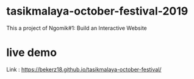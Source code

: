 # tasikmalaya-october-festival-2019
This a project of Ngomik#1: Build an Interactive Website
# live demo
Link : https://bekerz18.github.io/tasikmalaya-october-festival/
